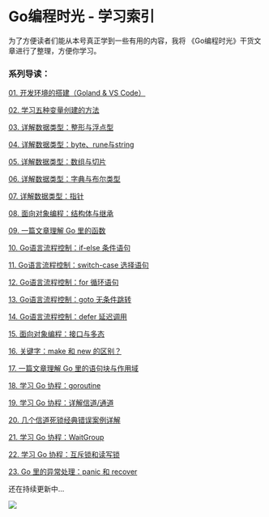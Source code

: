 # Go编程时光  - 学习索引

为了方便读者们能从本号真正学到一些有用的内容，我将 《Go编程时光》干货文章进行了整理，方便你学习。

### 系列导读：

[01. 开发环境的搭建（Goland & VS Code）](http://mp.weixin.qq.com/s?__biz=MzU1NzU1MTM2NA==&mid=2247483659&idx=1&sn=a5c0836d8d3f2209979b28c7e93aca26&chksm=fc355b60cb42d2767ea13bdb53216be2aad6e4c06c2d0be49f1531a0651434d544b6558791ae&token=243502240&lang=zh_CN#rd)

[02. 学习五种变量创建的方法 ](https://mp.weixin.qq.com/s?__biz=MzU1NzU1MTM2NA==&mid=2247483669&idx=2&sn=e70a1400c094e981f15b8da552bd8fbf&chksm=fc355b7ecb42d26824985163a3ef0c3567134975637c4efc42161751f54ab10343b485b36e23#rd)

[03. 详解数据类型：整形与浮点型](https://mp.weixin.qq.com/s?__biz=MzU1NzU1MTM2NA==&mid=2247483669&idx=1&sn=9d8b29ed467195e4d02759fc136a2544&chksm=fc355b7ecb42d2686dbd5fa09f467439716939ea08917af2eb0ff9bbcc4f7b8479548c451710#rd)

[04. 详解数据类型：byte、rune与string](https://mp.weixin.qq.com/s?__biz=MzU1NzU1MTM2NA==&mid=2247483673&idx=1&sn=09cc98b3f0b0e89e28c40a5f096c0d73&chksm=fc355b72cb42d26426bd4ae986ea46284b89d3bdf78465686a799684ddfc5f48f128382cc1ae&token=243502240&lang=zh_CN#rd)

[05. 详解数据类型：数组与切片](https://mp.weixin.qq.com/s?__biz=MzU1NzU1MTM2NA==&mid=2247483677&idx=1&sn=99556dc39a349fac7c9ba2e39e78336f&chksm=fc355b76cb42d260a063c73cb6adffcd23613c131a8fad8d0049dda3378ebd6d4f444c53e540&token=243502240&lang=zh_CN#rd)

[06. 详解数据类型：字典与布尔类型](https://mp.weixin.qq.com/s?__biz=MzU1NzU1MTM2NA==&mid=2247483696&idx=1&sn=44a7ace3a7a06c92f398ef4e35ab6dd1&chksm=fc355b5bcb42d24d6aded290ea3b5601aa8c89e5baf988c83e20d63b7ddd8c9cc1b5a48d1a31&token=243502240&lang=zh_CN#rd)

[07. 详解数据类型：指针](https://mp.weixin.qq.com/s?__biz=MzU1NzU1MTM2NA==&mid=2247483697&idx=1&sn=e6612228a8d2df948069242269466263&chksm=fc355b5acb42d24caf65d1d5863c86c51b3faf3fa69b0b04546c50336544c20c9e8e2ca7165a&token=243502240&lang=zh_CN#rd)

[08. 面向对象编程：结构体与继承](https://mp.weixin.qq.com/s?__biz=MzU1NzU1MTM2NA==&mid=2247483698&idx=1&sn=d12e9c0d5ee8bec8ba8cf1cd319dd783&chksm=fc355b59cb42d24ff61dd30dd5e68875170bd3953fa2cfc15a4b67c272688324cc6bc9525c74&token=243502240&lang=zh_CN#rd)

[09. 一篇文章理解 Go 里的函数](https://mp.weixin.qq.com/s?__biz=MzU1NzU1MTM2NA==&mid=2247483702&idx=1&sn=58ed79a076381b14dd1b387783dd145b&chksm=fc355b5dcb42d24b9cee52c2b912d357e3f500e90111b68b63484d5dc8e127b2114530fb3880&token=243502240&lang=zh_CN#rd)

[10. Go语言流程控制：if-else 条件语句](https://mp.weixin.qq.com/s?__biz=MzU1NzU1MTM2NA==&mid=2247483706&idx=1&sn=f7697b9ba8fbb1ed06c9ed9da64a87a1&chksm=fc355b51cb42d247e11263580fd5917409c1e6066ef297b6bb1ba10666c0d8eae6245c713239&token=243502240&lang=zh_CN#rd)

[11. Go语言流程控制：switch-case 选择语句](https://mp.weixin.qq.com/s?__biz=MzU1NzU1MTM2NA==&mid=2247483710&idx=1&sn=56b4c4e0e6d12f9ba650e0d0aeb6ce70&chksm=fc355b55cb42d243b9f694b017ea57de8e843fbd46e13b002cf44d251fefc446ed49bb842e26&token=243502240&lang=zh_CN#rd)

[12. Go语言流程控制：for 循环语句](https://mp.weixin.qq.com/s?__biz=MzU1NzU1MTM2NA==&mid=2247483714&idx=1&sn=07e2838aade6d5c21e36ec078c26628c&chksm=fc355b29cb42d23fcc4b5d4b8d99646e88a63fc29842092b67e7d2c0c6f120c782f2a9642fc5&token=243502240&lang=zh_CN#rd)

[13. Go语言流程控制：goto 无条件跳转](https://mp.weixin.qq.com/s?__biz=MzU1NzU1MTM2NA==&mid=2247483718&idx=1&sn=63cf01a472c19f9e91a200fd6edd297a&chksm=fc355b2dcb42d23b83fe9792a92e08d19d0186dec443f53a0d342046e51e6a852b6da56db08d&token=243502240&lang=zh_CN#rd)

[14. Go语言流程控制：defer 延迟调用](https://mp.weixin.qq.com/s?__biz=MzU1NzU1MTM2NA==&mid=2247483722&idx=1&sn=90ac47d68a5b0c3c443006d272671234&chksm=fc355b21cb42d237ad329f72670a3c6828862146d11e56c424bd0e26bb26de8c7a7895fe8de8&token=243502240&lang=zh_CN#rd)

[15. 面向对象编程：接口与多态](https://mp.weixin.qq.com/s?__biz=MzU1NzU1MTM2NA==&mid=2247483724&idx=1&sn=660fdc0c90751e3306b19c3009965836&chksm=fc355b27cb42d2317b3b9e755ef1a9544cc1cfbfffef38082dbba0641b133d4776bfbe35df1d&token=243502240&lang=zh_CN#rd)

[16. 关键字：make 和 new 的区别？](https://mp.weixin.qq.com/s?__biz=MzU1NzU1MTM2NA==&mid=2247483728&idx=1&sn=497137228dbd44bc9b9a4141fce8c473&chksm=fc355b3bcb42d22d5d5346051763b79633f1dbdd219bdf1f6cf967b65964d11b39dd2606637e&token=243502240&lang=zh_CN#rd)

[17. 一篇文章理解 Go 里的语句块与作用域](https://mp.weixin.qq.com/s?__biz=MzU1NzU1MTM2NA==&mid=2247483732&idx=1&sn=10f8c1dcba40b83ade76288b499a77ea&chksm=fc355b3fcb42d229b24d7909663b8e7b7238aae333e51f4ad626bb9c1c7f3df86a7ef66fd156&token=243502240&lang=zh_CN#rd)

[18. 学习 Go 协程：goroutine](https://mp.weixin.qq.com/s?__biz=MzU1NzU1MTM2NA==&mid=2247483736&idx=1&sn=1f54126378ca6811d618e0ccb49dfb42&chksm=fc355b33cb42d225363907ec1900d80f140b15a4a122514ac5e35509e8f2303fdf198c155e96&token=243502240&lang=zh_CN#rd)

[19. 学习 Go 协程：详解信道/通道](https://mp.weixin.qq.com/s?__biz=MzU1NzU1MTM2NA==&mid=2247483741&idx=1&sn=4d4ccd8fdee404432f03447927ddb055&chksm=fc355b36cb42d2201e12b77085f7db5a5fed98674e369a5df7fd852abde09a1efad35ba28944&token=243502240&lang=zh_CN#rd)

[20. 几个信道死锁经典错误案例详解](https://mp.weixin.qq.com/s?__biz=MzU1NzU1MTM2NA==&mid=2247483745&idx=1&sn=390492a25034a47519c43a839c5e73df&chksm=fc355b0acb42d21cbf064d9d8301e980127d8027803d498bf027281b4dc6a61584f81f3fcf3b&token=243502240&lang=zh_CN#rd)

[21. 学习 Go 协程：WaitGroup](https://mp.weixin.qq.com/s?__biz=MzU1NzU1MTM2NA==&mid=2247483746&idx=1&sn=5fb55f41cd5b11d7e13959dd94b454d3&chksm=fc355b09cb42d21f2efdf871dbe611db62bcd9cbfd10d0bb27fa657246dfcb561aa228a61007&token=243502240&lang=zh_CN#rd)

[22. 学习 Go 协程：互斥锁和读写锁](https://mp.weixin.qq.com/s?__biz=MzU1NzU1MTM2NA==&mid=2247483750&idx=1&sn=e3749252c7544d621b8327bd370f4deb&chksm=fc355b0dcb42d21b9ee41dff123714d743901b2a58738a479a8cf66138cb5827c223038a23cc&token=243502240&lang=zh_CN#rd)

[23. Go 里的异常处理：panic 和 recover](https://mp.weixin.qq.com/s?__biz=MzU1NzU1MTM2NA==&mid=2247483755&idx=1&sn=aaa376a579ffb277d52239a64b7b5630&chksm=fc355b00cb42d216e14fd42b93cad5e8cc9a5659d3c3359bb95ef02df01266ea79ced2ec1282&token=243502240&lang=zh_CN#rd)



还在持续更新中...



![](http://image.python-online.cn/20200314203721.png)

